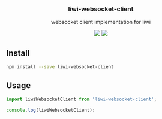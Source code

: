 <h3 align="center">
  liwi-websocket-client
</h3>

<p align="center">
  websocket client implementation for liwi
</p>

<p align="center">
  <a href="https://npmjs.org/package/liwi-websocket-client"><img src="https://img.shields.io/npm/v/liwi-websocket-client.svg?style=flat-square"></a>
  <a href="https://david-dm.org/liwijs/liwi?path=packages/liwi-websocket-client"><img src="https://david-dm.org/liwijs/liwi?path=packages/liwi-websocket-client.svg?style=flat-square"></a>
</p>

## Install

```bash
npm install --save liwi-websocket-client
```

## Usage

```js
import liwiWebsocketClient from 'liwi-websocket-client';

console.log(liwiWebsocketClient);
```
